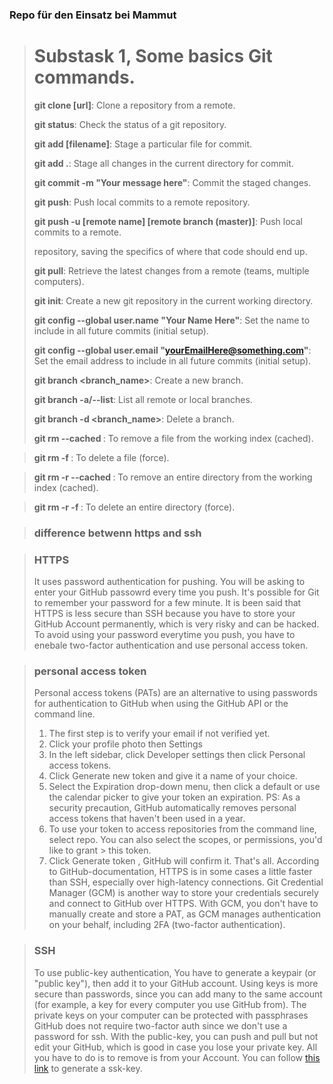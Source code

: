 ### Repo für den Einsatz bei Mammut





> # Substask 1, Some basics Git commands.
>
> **git clone [url]**: Clone a repository from a remote.
> 
> **git status**: Check the status of a git repository.
> 
> **git add [filename]**: Stage a particular file for commit.
> 
> **git add .**: Stage all changes in the current directory for commit.
> 
> **git commit -m "Your message here"**: Commit the staged changes. 
> 
> **git push**: Push local commits to a remote repository.
> 
> **git push -u [remote name] [remote branch (master)]**: Push local commits to a remote.
> 
> repository, saving the specifics of where that code should end up.
> 
> **git pull**: Retrieve the latest changes from a remote (teams, multiple computers).
> 
> **git init**: Create a new git repository in the current working directory.
> 
> **git config --global user.name "Your Name Here"**: Set the name to include in all future commits (initial setup).
> 
> **git config --global user.email "yourEmailHere@something.com"**: Set the email address to include in all future commits (initial setup).
> 
> **git branch <branch_name>**:  Create a new branch.
> 
> **git branch -a/--list**:  List all remote or local branches.
>
> **git branch -d <branch_name>**: Delete a branch.
> 
> **git rm --cached <file name>**: To remove a file from the working index (cached).
  
> **git rm -f <file name>**:  To delete a file (force).
  
> **git rm -r --cached <directory name>**: To remove an entire directory from the working index (cached).
  
> **git rm -r -f <file name>**: To delete an entire directory (force).



> ### difference betwenn https and ssh

 
> ### HTTPS
> It uses password authentication for pushing. 
> You will be asking to enter your GitHub passowrd every time you push. It's possible for Git to remember your password for a few minute.
> It is been said that HTTPS is less secure than SSH because you have to store your GitHub Account permanently, which is very risky and 
> can be hacked. 
> To avoid using your password everytime you push, you have to enebale two-factor authentication and use personal access token.

> ### personal access token
> Personal access tokens (PATs) are an alternative to using passwords for authentication to GitHub when using the GitHub API or the command line.
> 1. The first step is to verify your email if not verified yet.
> 2. Click your profile photo then Settings
> 3. In the left sidebar, click  Developer settings then click Personal access tokens.
> 4. Click Generate new token and give it a name of your choice.
> 5. Select the Expiration drop-down menu, then click a default or use the calendar picker to give your token an expiration. 
> PS: As a security precaution, GitHub automatically removes personal access tokens that haven't been used in a year. 
> 6. To use your token to access repositories from the command line, select repo. You can also select the scopes, or permissions, you'd like to grant >    this token.
> 7. Click Generate token , GitHub will confirm it. That's all. 
> According to GitHub-documentation, HTTPS is in some cases a little faster than SSH, especially over high-latency connections.
> Git Credential Manager (GCM) is another way to store your credentials securely and connect to GitHub over HTTPS. With GCM, you don't have to 
> manually create and store a PAT, as GCM manages authentication on your behalf, including 2FA (two-factor authentication).




> ### SSH
> To use public-key authentication, You have to generate a keypair (or "public key"), then add it to your GitHub account.
> Using keys is more secure than passwords, since you can add many to the same account 
>(for example, a key for every computer you use GitHub from). The private keys on your computer can be protected with passphrases
> GitHub does not require two-factor auth since we don't use a password for ssh.
> With the public-key, you can push and pull but not edit your GitHub, which is good in case you lose your private key. All you have to do is 
> to remove is from your Account. 
> You can follow 
> [this link](https://docs.github.com/en/authentication/connecting-to-github-with-ssh/generating-a-new-ssh-key-and-adding-it-to-the-ssh-agent)
> to generate a ssk-key.
